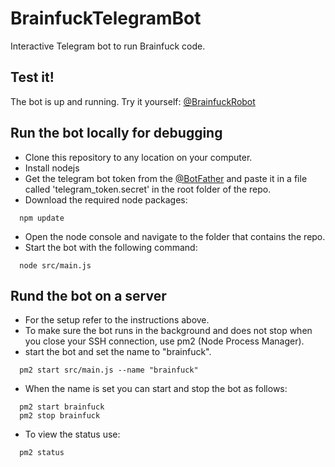 # BrainfuckTelegramBot
Interactive Telegram bot to run Brainfuck code.

## Test it!
The bot is up and running. Try it yourself: [@BrainfuckRobot](https://telegram.me/BrainfuckRobot)

## Run the bot locally for debugging
* Clone this repository to any location on your computer.
* Install nodejs
* Get the telegram bot token from the [@BotFather](https://telegram.me/BotFather) and paste it in a file called 'telegram_token.secret' in the root folder of the repo.
* Download the required node packages:
```
  npm update
```
* Open the node console and navigate to the folder that contains the repo.
* Start the bot with the following command:
```
  node src/main.js
```

## Rund the bot on a server
* For the setup refer to the instructions above.
* To make sure the bot runs in the background and does not stop when you close your SSH connection, use pm2 (Node Process Manager).
* start the bot and set the name to "brainfuck".
```
  pm2 start src/main.js --name "brainfuck"
```

* When the name is set you can start and stop the bot as follows:
```
  pm2 start brainfuck
  pm2 stop brainfuck
```

* To view the status use:
```
  pm2 status
```
